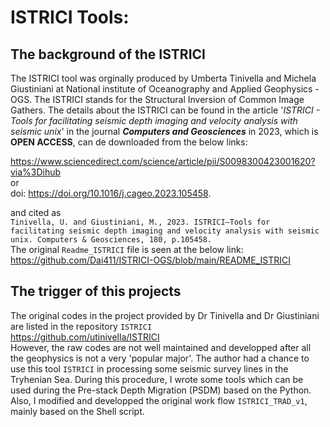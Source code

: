 # ISTRICI Tools: 

## The background of the ISTRICI 

The ISTRICI tool was orginally produced by Umberta Tinivella and Michela Giustiniani at National institute of Oceanography and Applied Geophysics - OGS. 
The ISTRICI stands for the Structural Inversion of Common Image Gathers. The details about the ISTRICI can be found in the article '*ISTRICI - Tools for facilitating 
seismic depth imaging and velocity analysis with seismic unix*' in the journal ***Computers and Geosciences*** in 2023, which is **OPEN ACCESS**, can de downloaded from 
the below links:  

https://www.sciencedirect.com/science/article/pii/S0098300423001620?via%3Dihub  
or  
doi: https://doi.org/10.1016/j.cageo.2023.105458.  

and cited as   
`
Tinivella, U. and Giustiniani, M., 2023. ISTRICI–Tools for facilitating seismic depth imaging and velocity analysis with seismic unix. Computers & Geosciences, 180, p.105458.  
`  
The original `Readme_ISTRICI` file is seen at the below link: https://github.com/Dai411/ISTRICI-OGS/blob/main/README_ISTRICI  

## The trigger of this projects  

The original codes in the project provided by Dr Tinivella and Dr Giustiniani are listed in the repository `ISTRICI`  
https://github.com/utinivella/ISTRICI  
However, the raw codes are not well maintained and developped after all the geophysics is not a very 'popular major'.  The author had a chance to use this tool `ISTRICI` in processing 
some seismic survey lines in the Tryhenian Sea. During this procedure, I wrote some tools which can be used during the Pre-stack Depth Migration (PSDM) based on the Python. Also, I 
modified and developped the original work flow `ISTRICI_TRAD_v1`, mainly based on the Shell script. 






